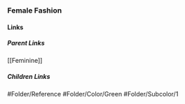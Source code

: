 ### Female Fashion
#### Links
##### Parent Links
[[Feminine]]
##### Children Links
#Folder/Reference
#Folder/Color/Green
#Folder/Subcolor/1
